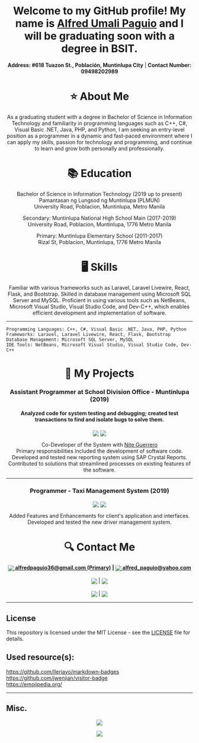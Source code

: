 <h1 align="center"> Welcome to my GitHub profile! My name is <a href="https://www.facebook.com/FleetingComet">Alfred Umali Paguio</a> and I will be graduating soon with a degree in BSIT.</h1>

<p align="center">
  <strong>Address: #618 Tuazon St., Población, Muntinlupa City</strong> | <strong>Contact Number: 09498202989</strong>
</p>

<h1 align="center"> ⭐ About Me</h1>

<p align="center">
As a graduating student with a degree in Bachelor of Science in Information Technology and familiarity in programming languages such as C++, C#, Visual Basic .NET, Java, PHP, and Python, I am seeking an entry-level position as a programmer in a dynamic and fast-paced environment where I can apply my skills, passion for technology and programming, and continue to learn and grow both personally and professionally.
</p>

<h1 align="center">📚 Education</h1>

<p align="center">
Bachelor of Science in Information Technology (2019 up to present)<br>
Pamantasan ng Lungsod ng Muntinlupa (PLMUN)<br>
University Road, Poblacion, Muntinlupa, Metro Manila
</p>

<p align="center">
Secondary: Muntinlupa National High School Main (2017-2019)<br>
University Road, Poblacion, Muntinlupa, 1776 Metro Manila
</p>

<p align="center">
Primary: Muntinlupa Elementary School (2011-2017)<br>
Rizal St, Poblacion, Muntinlupa, 1776 Metro Manila
</p>

<h1 align="center">🖥️ Skills</h1>

<p align="center">
Familiar with various frameworks such as Laravel, Laravel Livewire, React, Flask, and Bootstrap. Skilled in database management using Microsoft SQL Server and MySQL. Proficient in using various tools such as NetBeans, Microsoft Visual Studio, Visual Studio Code, and Dev-C++, which enables efficient development and implementation of software.
</p>

---

    Programming Languages: C++, C#, Visual Basic .NET, Java, PHP, Python
    Frameworks: Laravel, Laravel Livewire, React, Flask, Bootstrap
    Database Management: Microsoft SQL Server, MySQL
    IDE Tools: NetBeans, Microsoft Visual Studio, Visual Studio Code, Dev-C++

<h1 align="center">📁 My Projects</h1>

<h3 align="center">Assistant Programmer at School Division Office - Muntinlupa (2019)</h3>
<h4 align="center">Analyzed code for system testing and debugging; created test transactions to find and isolate bugs to solve them.</h4>
<p align="center">
<img align="center" src="https://img.shields.io/badge/c%23-%23239120.svg?style=for-the-badge&logo=c-sharp&logoColor=white">
<img align="center" src="https://img.shields.io/badge/mysql-%2300f.svg?style=for-the-badge&logo=mysql&logoColor=white">
</p>
<p align="center">
  Co-Developer of the System with <a href="https://www.facebook.com/nite.guerrero">Nite Guerrero</a><br>
Primary responsibilities included the development of software code.<br>
Developed and tested new reporting system using SAP Crystal Reports.<br>
Contributed to solutions that streamlined processes on existing features of the software.<br>
</p>

---

<h3 align="center">Programmer - Taxi Management System (2019)</h3>
<p align="center">
<img align="center" src="https://img.shields.io/badge/c%23-%23239120.svg?style=for-the-badge&logo=c-sharp&logoColor=white">
<img align="center" src="https://img.shields.io/badge/mysql-%2300f.svg?style=for-the-badge&logo=mysql&logoColor=white">
</p>
<p align="center">
Added Features and Enhancements for client's application and interfaces.<br>
Developed and tested the new driver management system.<br>
</p>

<h1 align="center">🔍 Contact Me</h1>

<p align="center">
    <strong>
        <a href="mailto:alfredpaguio36@gmail.com"><img align="center" src="https://img.shields.io/badge/Gmail-D14836?style=for-the-badge&logo=gmail&logoColor=white" /> alfredpaguio36@gmail.com (Primary)</a> |
        <a href="mailto:alfred_paguio@yahoo.com"><img align="center" src="https://img.shields.io/badge/Yahoo!-6001D2?style=for-the-badge&logo=Yahoo!&logoColor=white" /> alfred_paguio@yahoo.com</a>
    </strong>
    <br />
    <br />
    <strong>
        <a href="https://www.linkedin.com/in/alfred-paguio-322364260"><img align="center" src="https://img.shields.io/badge/linkedin-%230077B5.svg?style=for-the-badge&logo=linkedin&logoColor=white" /></a>
    </strong>
    |
    <strong>
        <a href="https://www.facebook.com/FleetingComet/"><img align="center" src="https://img.shields.io/badge/Facebook-%231877F2.svg?style=for-the-badge&logo=Facebook&logoColor=white" /></a>
    </strong>
    <br />
    <br />
    <strong>
        <a href="https://github.com/AlfredPaguio/AlfredPaguio.github.io/raw/main/res/AlfredPaguio_CV.docx"><img align="center" src="https://img.shields.io/badge/-You%20can%20download%20my%20CV%20here-brightgreen" /></a>
    </strong>
    |
    <strong>
        <a href="https://github.com/AlfredPaguio/AlfredPaguio.github.io/raw/main/res/AlfredPaguio_CV.pdf"><img align="center" src="https://img.shields.io/badge/-PDF%20Version%20here-orange" /></a>
    </strong>
    
</p>


---

## License

This repository is licensed under the MIT License - see the [LICENSE](LICENSE) file for details.

## Used resource(s):

https://github.com/Ileriayo/markdown-badges<br>
https://github.com/jwenjian/visitor-badge<br>
https://emojipedia.org/

---

## Misc.

<p align="center">
<img align="center" src="https://visitor-badge.glitch.me/badge?page_id=AlfredPaguio.AlfredPaguio.github.io&left_text=Visitors">
</p>

<p align="center">
<img align="center" src="https://github-readme-stats.vercel.app/api?username=AlfredPaguio&count_private=true&theme=dark">
</p>
